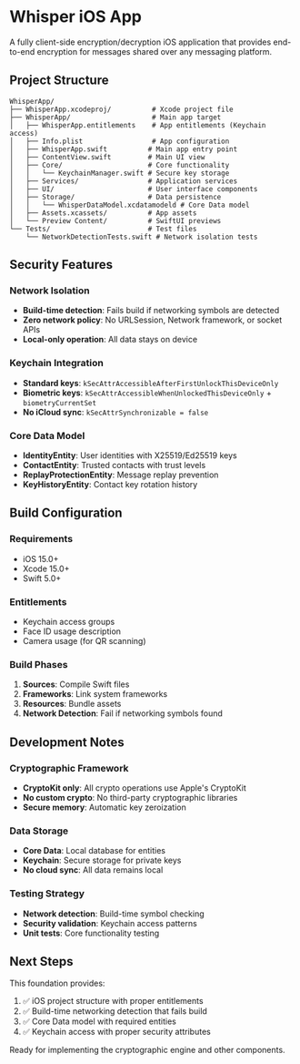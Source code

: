 # Whisper iOS App

A fully client-side encryption/decryption iOS application that provides end-to-end encryption for messages shared over any messaging platform.

## Project Structure

```
WhisperApp/
├── WhisperApp.xcodeproj/          # Xcode project file
├── WhisperApp/                    # Main app target
│   ├── WhisperApp.entitlements    # App entitlements (Keychain access)
│   ├── Info.plist                 # App configuration
│   ├── WhisperApp.swift          # Main app entry point
│   ├── ContentView.swift         # Main UI view
│   ├── Core/                     # Core functionality
│   │   └── KeychainManager.swift # Secure key storage
│   ├── Services/                 # Application services
│   ├── UI/                       # User interface components
│   ├── Storage/                  # Data persistence
│   │   └── WhisperDataModel.xcdatamodeld # Core Data model
│   ├── Assets.xcassets/          # App assets
│   └── Preview Content/          # SwiftUI previews
└── Tests/                        # Test files
    └── NetworkDetectionTests.swift # Network isolation tests
```

## Security Features

### Network Isolation
- **Build-time detection**: Fails build if networking symbols are detected
- **Zero network policy**: No URLSession, Network framework, or socket APIs
- **Local-only operation**: All data stays on device

### Keychain Integration
- **Standard keys**: `kSecAttrAccessibleAfterFirstUnlockThisDeviceOnly`
- **Biometric keys**: `kSecAttrAccessibleWhenUnlockedThisDeviceOnly` + `biometryCurrentSet`
- **No iCloud sync**: `kSecAttrSynchronizable = false`

### Core Data Model
- **IdentityEntity**: User identities with X25519/Ed25519 keys
- **ContactEntity**: Trusted contacts with trust levels
- **ReplayProtectionEntity**: Message replay prevention
- **KeyHistoryEntity**: Contact key rotation history

## Build Configuration

### Requirements
- iOS 15.0+
- Xcode 15.0+
- Swift 5.0+

### Entitlements
- Keychain access groups
- Face ID usage description
- Camera usage (for QR scanning)

### Build Phases
1. **Sources**: Compile Swift files
2. **Frameworks**: Link system frameworks
3. **Resources**: Bundle assets
4. **Network Detection**: Fail if networking symbols found

## Development Notes

### Cryptographic Framework
- **CryptoKit only**: All crypto operations use Apple's CryptoKit
- **No custom crypto**: No third-party cryptographic libraries
- **Secure memory**: Automatic key zeroization

### Data Storage
- **Core Data**: Local database for entities
- **Keychain**: Secure storage for private keys
- **No cloud sync**: All data remains local

### Testing Strategy
- **Network detection**: Build-time symbol checking
- **Security validation**: Keychain access patterns
- **Unit tests**: Core functionality testing

## Next Steps

This foundation provides:
1. ✅ iOS project structure with proper entitlements
2. ✅ Build-time networking detection that fails build
3. ✅ Core Data model with required entities
4. ✅ Keychain access with proper security attributes

Ready for implementing the cryptographic engine and other components.